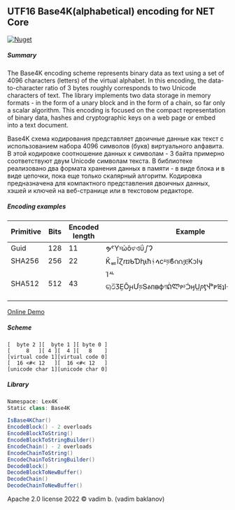 ﻿## UTF16 Base4K(alphabetical) encoding for NET Core
[![Nuget](https://img.shields.io/nuget/v/Base4K?label=nuget)](https://www.nuget.org/packages/Base4K)

##### Summary

The Base4K encoding scheme represents binary data as text using a set of 4096 characters (letters) of the virtual alphabet.
In this encoding, the data-to-character ratio of 3 bytes roughly corresponds to two Unicode characters of text.
The library implements two data storage in memory formats - in the form of a unary block and in the form of a chain, so far only a scalar algorithm.
This encoding is focused on the compact representation of binary data, hashes and cryptographic keys on a web page or embed into a text document.

Base4K схема кодирования представляет двоичные данные как текст с использованием набора 4096 символов (букв) виртуального алфавита.
В этой кодировке соотношение данных к символам - 3 байта примерно соответствуют двум Unicode символам текста.
В библиотеке реализовано два формата хранения данных в памяти - в виде блока и в виде цепочки, пока еще только скалярный алгоритм.
Кодировка предназначена для компактного представления двоичных данных, хэшей и ключей на веб-странице или в текстовом редакторе.

##### Encoding examples

| Primitive  | Bits | Encoded length | Example |
| ------------- | ------------- | ------------- | ------------- |
| Guid  | 128 | 11 | ຯˤYᵞὡὃಳଏΰഽɁ |
| SHA256| 256 | 22 | ǨᇥĪⱿⴊᑲƊԧᵼћᛀላcᶽড়ϐᦶቿKᦱIӌ |
| SHA512  | 512 | 43 | ΊᄮୠඊⳄḚȎԩƯড়ՏፅᴨᴃфণᕢᲚᴘᶳᑑӈṲⳏƫჃᵇᴩཝʇIᓠǾམนᲧӏចḯᧁឥᴗt |

[Online Demo](https://Lex4K.org/Base4K-encoding)

##### Scheme

```
[  byte 2 ][  byte 1 ][ byte 0 ]
[     8   ][ 4 ][  4 ][   8    ]
[virtual code 1][virtual code 0]
[  16 <#< 12   ][  16 <#< 12   ]
[unicode char 1][unicode char 0]
```
##### Library

```c#
Namespace: Lex4K
Static class: Base4K

IsBase4KChar()
EncodeBlock() - 2 overloads
EncodeBlockToString()
EncodeBlockToStringBuilder()
EncodeChain() - 2 overloads
EncodeChainToString()
EncodeChainToStringBuilder()
DecodeBlock()
DecodeBlockToNewBuffer()
DecodeChain()
DecodeChainToNewBuffer()
```

Apache 2.0 license
2022 © vadim b. (vadim baklanov)
